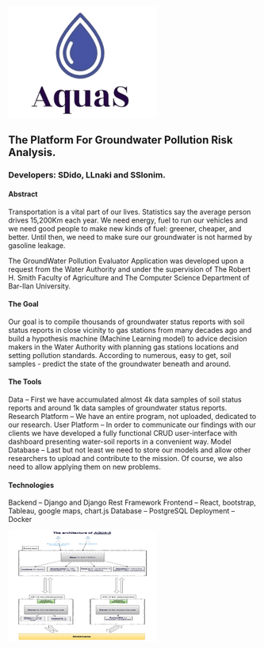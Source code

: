 <img src="images/aquaS_logo.png" width="300" height="225">

## The Platform For Groundwater Pollution Risk Analysis.
### Developers: SDido, LLnaki and SSlonim.

#### Abstract
Transportation is a vital part of our lives. 
Statistics say the average person drives 15,200Km each year.
We need energy, fuel to run our vehicles and we need good people
to make new kinds of fuel: greener, cheaper, and better.
Until then, we need to make sure our groundwater is not harmed by gasoline leakage.

The GroundWater Pollution Evaluator Application was developed upon a request from the Water Authority and under the supervision of The Robert H. Smith Faculty of Agriculture and The Computer Science Department of Bar-Ilan University.

#### The Goal
Our goal is to compile thousands of groundwater status reports with soil status reports in close vicinity to gas stations from many decades ago and build a hypothesis machine (Machine Learning model) to advice decision makers in the Water Authority with planning gas stations locations and setting pollution standards. 
According to numerous, easy to get, soil samples - predict the state of the groundwater beneath and around.

#### The Tools
Data – First we have accumulated almost 4k data samples of soil status reports and around 1k data samples of groundwater status reports.
Research Platform – We have an entire program, not uploaded, dedicated to our research.
User Platform – In order to communicate our findings with our clients we have developed a 
fully functional CRUD user-interface with dashboard presenting water-soil reports in a convenient way. 
Model Database – Last but not least we need to store our models and allow other researchers to upload and contribute to the mission. Of course, we also need to allow applying them on new problems. 

#### Technologies
Backend – Django and Django Rest Framework
Frontend – React, bootstrap, Tableau, google maps, chart.js
Database – PostgreSQL
Deployment – Docker

<img src="images/arch.jpg" width="300" height="225">







